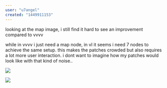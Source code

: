 ```yaml
---
user: "u7angel"
created: "1449911153"
---
```


looking at the map image, i still find it hard to see an improvement compared to vvvv

while in vvvv i just need a map node, in vl it seems i need 7 nodes to achieve the same setup. this makes the patches crowded but also requires a lot more user interaction. i dont want to imagine how my patches would look like with that kind of noise..

![](Map%20Node_0.png) 

![](map_2015.12.12-10.56.57.png) 


